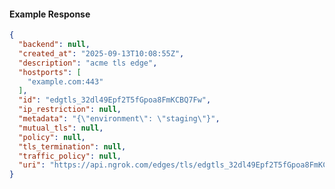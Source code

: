<!-- Code generated for API Clients. DO NOT EDIT. -->

#### Example Response

```json
{
  "backend": null,
  "created_at": "2025-09-13T10:08:55Z",
  "description": "acme tls edge",
  "hostports": [
    "example.com:443"
  ],
  "id": "edgtls_32dl49Epf2T5fGpoa8FmKCBQ7Fw",
  "ip_restriction": null,
  "metadata": "{\"environment\": \"staging\"}",
  "mutual_tls": null,
  "policy": null,
  "tls_termination": null,
  "traffic_policy": null,
  "uri": "https://api.ngrok.com/edges/tls/edgtls_32dl49Epf2T5fGpoa8FmKCBQ7Fw"
}
```
